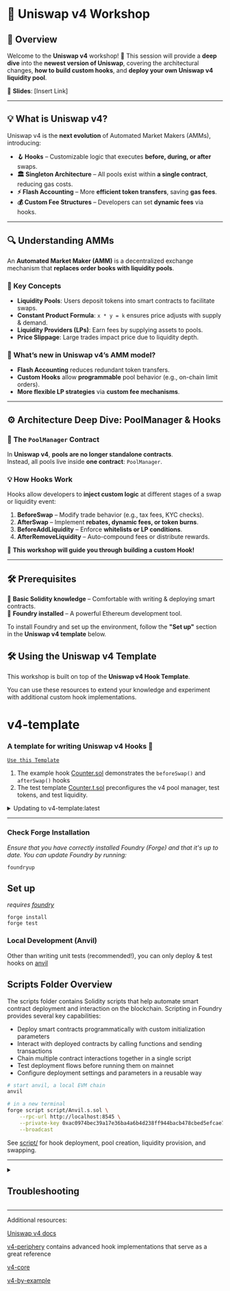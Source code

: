 # 🦄 Uniswap v4 Workshop

## **📌 Overview**  
Welcome to the **Uniswap v4** workshop! 🎉 This session will provide a **deep dive** into the **newest version of Uniswap**, covering the architectural changes, **how to build custom hooks**, and **deploy your own Uniswap v4 liquidity pool**.  

📜 **Slides**: [Insert Link]  

---

## **💡 What is Uniswap v4?**  
Uniswap v4 is the **next evolution** of Automated Market Makers (AMMs), introducing:  
- **🪝 Hooks** – Customizable logic that executes **before, during, or after** swaps.  
- **🏛️ Singleton Architecture** – All pools exist within **a single contract**, reducing gas costs.  
- **⚡ Flash Accounting** – More **efficient token transfers**, saving **gas fees**.  
- **💰 Custom Fee Structures** – Developers can set **dynamic fees** via hooks.  

---

## **🔍 Understanding AMMs**  
An **Automated Market Maker (AMM)** is a decentralized exchange mechanism that **replaces order books with liquidity pools**.

### **🔹 Key Concepts**
- **Liquidity Pools**: Users deposit tokens into smart contracts to facilitate swaps.  
- **Constant Product Formula**: `x * y = k` ensures price adjusts with supply & demand.  
- **Liquidity Providers (LPs)**: Earn fees by supplying assets to pools.  
- **Price Slippage**: Large trades impact price due to liquidity depth.  

### **🔄 What’s new in Uniswap v4’s AMM model?**
- **Flash Accounting** reduces redundant token transfers.  
- **Custom Hooks** allow **programmable** pool behavior (e.g., on-chain limit orders).  
- **More flexible LP strategies** via **custom fee mechanisms**.  

---

## **⚙️ Architecture Deep Dive: PoolManager & Hooks**  

### **📌 The `PoolManager` Contract**
In **Uniswap v4**, **pools are no longer standalone contracts**.  
Instead, all pools live inside **one contract**: `PoolManager`.

### **💡 How Hooks Work**
Hooks allow developers to **inject custom logic** at different stages of a swap or liquidity event:
1. **BeforeSwap** – Modify trade behavior (e.g., tax fees, KYC checks).  
2. **AfterSwap** – Implement **rebates, dynamic fees, or token burns**.  
3. **BeforeAddLiquidity** – Enforce **whitelists or LP conditions**.  
4. **AfterRemoveLiquidity** – Auto-compound fees or distribute rewards.  

🚀 **This workshop will guide you through building a custom Hook!**

---

## **🛠 Prerequisites**  

🔹 **Basic Solidity knowledge** – Comfortable with writing & deploying smart contracts.  
🔹 **Foundry installed** – A powerful Ethereum development tool.  

To install Foundry and set up the environment, follow the **"Set up"** section in the **Uniswap v4 template** below.

## **🛠 Using the Uniswap v4 Template**
This workshop is built on top of the **Uniswap v4 Hook Template**. 

You can use these resources to extend your knowledge and experiment with additional custom hook implementations.

# v4-template
### **A template for writing Uniswap v4 Hooks 🦄**

[`Use this Template`](https://github.com/uniswapfoundation/v4-template/generate)

1. The example hook [Counter.sol](src/Counter.sol) demonstrates the `beforeSwap()` and `afterSwap()` hooks
2. The test template [Counter.t.sol](test/Counter.t.sol) preconfigures the v4 pool manager, test tokens, and test liquidity.

<details>
<summary>Updating to v4-template:latest</summary>

This template is actively maintained -- you can update the v4 dependencies, scripts, and helpers: 
```bash
git remote add template https://github.com/uniswapfoundation/v4-template
git fetch template
git merge template/main <BRANCH> --allow-unrelated-histories
```

</details>

---

### Check Forge Installation
*Ensure that you have correctly installed Foundry (Forge) and that it's up to date. You can update Foundry by running:*

```
foundryup
```

## Set up

*requires [foundry](https://book.getfoundry.sh)*

```
forge install
forge test
```

### Local Development (Anvil)

Other than writing unit tests (recommended!), you can only deploy & test hooks on [anvil](https://book.getfoundry.sh/anvil/)

## Scripts Folder Overview

The scripts folder contains Solidity scripts that help automate smart contract deployment and interaction on the blockchain. Scripting in Foundry provides several key capabilities:

- Deploy smart contracts programmatically with custom initialization parameters
- Interact with deployed contracts by calling functions and sending transactions
- Chain multiple contract interactions together in a single script
- Test deployment flows before running them on mainnet
- Configure deployment settings and parameters in a reusable way

```bash
# start anvil, a local EVM chain
anvil

# in a new terminal
forge script script/Anvil.s.sol \
    --rpc-url http://localhost:8545 \
    --private-key 0xac0974bec39a17e36ba4a6b4d238ff944bacb478cbed5efcae784d7bf4f2ff80 \
    --broadcast
```

See [script/](script/) for hook deployment, pool creation, liquidity provision, and swapping.

---

<details>
<summary><h2>Troubleshooting</h2></summary>



### *Permission Denied*

When installing dependencies with `forge install`, Github may throw a `Permission Denied` error

Typically caused by missing Github SSH keys, and can be resolved by following the steps [here](https://docs.github.com/en/github/authenticating-to-github/connecting-to-github-with-ssh) 

Or [adding the keys to your ssh-agent](https://docs.github.com/en/authentication/connecting-to-github-with-ssh/generating-a-new-ssh-key-and-adding-it-to-the-ssh-agent#adding-your-ssh-key-to-the-ssh-agent), if you have already uploaded SSH keys

### Hook deployment failures

Hook deployment failures are caused by incorrect flags or incorrect salt mining

1. Verify the flags are in agreement:
    * `getHookCalls()` returns the correct flags
    * `flags` provided to `HookMiner.find(...)`
2. Verify salt mining is correct:
    * In **forge test**: the *deployer* for: `new Hook{salt: salt}(...)` and `HookMiner.find(deployer, ...)` are the same. This will be `address(this)`. If using `vm.prank`, the deployer will be the pranking address
    * In **forge script**: the deployer must be the CREATE2 Proxy: `0x4e59b44847b379578588920cA78FbF26c0B4956C`
        * If anvil does not have the CREATE2 deployer, your foundry may be out of date. You can update it with `foundryup`

</details>

---

Additional resources:

[Uniswap v4 docs](https://docs.uniswap.org/contracts/v4/overview)

[v4-periphery](https://github.com/uniswap/v4-periphery) contains advanced hook implementations that serve as a great reference

[v4-core](https://github.com/uniswap/v4-core)

[v4-by-example](https://v4-by-example.org)
